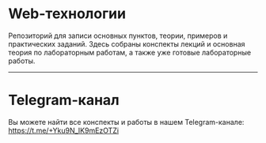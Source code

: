 # Web-технологии

Репозиторий для записи основных пунктов, теории, примеров и практических заданий.  Здесь собраны конспекты лекций и основная теория по лабораторным работам, а также уже готовые лабораторные работы.
___________________________________________________________________________________________________________


# Telegram-канал

Вы можете найти все конспекты и работы в нашем Telegram-канале: 
https://t.me/+Yku9N_IK9mEzOTZi
